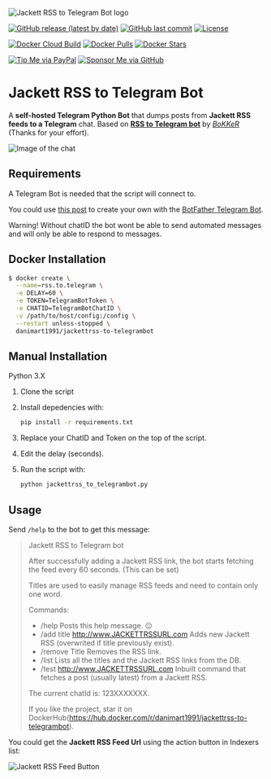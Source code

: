 ![Jackett RSS to Telegram Bot logo](https://github.com/danimart1991/jackettrss-to-telegrambot/blob/main/docs/images/logo.png?raw=true)

[![GitHub release (latest by date)](https://img.shields.io/github/v/release/danimart1991/jackettrss-to-telegrambot)](https://github.com/danimart1991/jackettrss-to-telegrambot/releases)
[![GitHub last commit](https://img.shields.io/github/last-commit/danimart1991/jackettrss-to-telegrambot)](https://github.com/danimart1991/jackettrss-to-telegrambot/commits)
[![License](https://img.shields.io/github/license/danimart1991/jackettrss-to-telegrambot)](https://github.com/danimart1991/jackettrss-to-telegrambot/blob/main/LICENSE)

[![Docker Cloud Build](https://img.shields.io/docker/cloud/build/danimart1991/jackettrss-to-telegrambot)](https://hub.docker.com/r/danimart1991/jackettrss-to-telegrambot)
[![Docker Pulls](https://img.shields.io/docker/pulls/danimart1991/jackettrss-to-telegrambot)](https://hub.docker.com/r/danimart1991/jackettrss-to-telegrambot)
[![Docker Stars](https://img.shields.io/docker/stars/danimart1991/jackettrss-to-telegrambot)](https://hub.docker.com/r/danimart1991/jackettrss-to-telegrambot)

[![Tip Me via PayPal](https://img.shields.io/badge/PayPal-tip%20me-blue?logo=paypal&style=flat)](https://www.paypal.me/danimart1991)
[![Sponsor Me via GitHub](https://img.shields.io/badge/GitHub-sponsor%20me-blue?logo=github&style=flat)](https://github.com/sponsors/danimart1991)

# Jackett RSS to Telegram Bot

A **self-hosted Telegram Python Bot** that dumps posts from **Jackett RSS feeds to a Telegram** chat. Based on [**RSS to Telegram bot**](https://github.com/BoKKeR/RSS-to-Telegram-Bot) by [_BoKKeR_](https://github.com/BoKKeR) (Thanks for your effort).

![Image of the chat](https://github.com/danimart1991/jackettrss-to-telegrambot/blob/main/docs/images/example.png?raw=true)

## Requirements

A Telegram Bot is needed that the script will connect to.

You could use [this post](https://www.danielmartingonzalez.com/en/home-assistant-notifications-on-telegram/) to create your own with the [BotFather Telegram Bot](https://telegram.me/botfather).

Warning! Without chatID the bot wont be able to send automated messages and will only be able to respond to messages.

## Docker Installation

```bash
$ docker create \
  --name=rss.to.telegram \
  -e DELAY=60 \
  -e TOKEN=TelegramBotToken \
  -e CHATID=TelegramBotChatID \
  -v /path/to/host/config:/config \
  --restart unless-stopped \
  danimart1991/jackettrss-to-telegrambot
```

## Manual Installation

Python 3.X

1. Clone the script
2. Install depedencies with:

    ```bash
    pip install -r requirements.txt
    ```

3. Replace your ChatID and Token on the top of the script.
4. Edit the delay (seconds).
5. Run the script with:

    ```bash
    python jackettrss_to_telegrambot.py
    ```

## Usage

Send `/help` to the bot to get this message:

> Jackett RSS to Telegram bot
>
> After successfully adding a Jackett RSS link, the bot starts fetching the feed every 60 seconds. (This can be set)
>
> Titles are used to easily manage RSS feeds and need to contain only one word.
>
> Commands:
>
> - /help Posts this help message. 😑
> - /add title http://www.JACKETTRSSURL.com Adds new Jackett RSS (overwrited if title previously exist).
> - /remove Title Removes the RSS link.
> - /list Lists all the titles and the Jackett RSS links from the DB.
> - /test http://www.JACKETTRSSURL.com Inbuilt command that fetches a post (usually latest) from a Jackett RSS.
>
> The current chatId is: 123XXXXXXX.
>
> If you like the project, star it on DockerHub(https://hub.docker.com/r/danimart1991/jackettrss-to-telegrambot).

You could get the **Jackett RSS Feed Url** using the action button in Indexers list:

![Jackett RSS Feed Button](https://github.com/danimart1991/jackettrss-to-telegrambot/blob/main/docs/images/rssfeed.png?raw=true)
